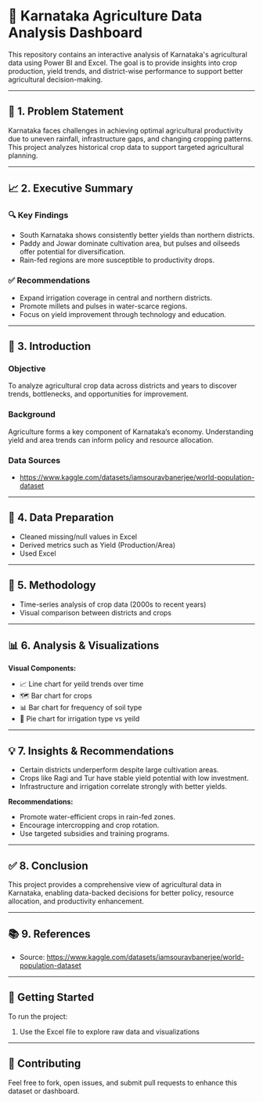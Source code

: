 
# 🌾 Karnataka Agriculture Data Analysis Dashboard

This repository contains an interactive analysis of Karnataka's agricultural data using Power BI and Excel. The goal is to provide insights into crop production, yield trends, and district-wise performance to support better agricultural decision-making.

---

## 📌 1. Problem Statement

Karnataka faces challenges in achieving optimal agricultural productivity due to uneven rainfall, infrastructure gaps, and changing cropping patterns. This project analyzes historical crop data to support targeted agricultural planning.

---

## 📈 2. Executive Summary

### 🔍 Key Findings
- South Karnataka shows consistently better yields than northern districts.
- Paddy and Jowar dominate cultivation area, but pulses and oilseeds offer potential for diversification.
- Rain-fed regions are more susceptible to productivity drops.

### ✅ Recommendations
- Expand irrigation coverage in central and northern districts.
- Promote millets and pulses in water-scarce regions.
- Focus on yield improvement through technology and education.

---

## 🎯 3. Introduction

### Objective
To analyze agricultural crop data across districts and years to discover trends, bottlenecks, and opportunities for improvement.

### Background
Agriculture forms a key component of Karnataka’s economy. Understanding yield and area trends can inform policy and resource allocation.

### Data Sources
- https://www.kaggle.com/datasets/iamsouravbanerjee/world-population-dataset

---

## 🧹 4. Data Preparation

- Cleaned missing/null values in Excel
- Derived metrics such as Yield (Production/Area)
- Used Excel

---

## 🧪 5. Methodology

- Time-series analysis of crop data (2000s to recent years)
- Visual comparison between districts and crops

---

## 📊 6. Analysis & Visualizations

**Visual Components:**
- 📈 Line chart for yeild trends over time
- 🗺️ Bar chart for crops
- 📊 Bar chart for frequency of soil type
- 📌 Pie chart for irrigation type vs yeild

---

## 💡 7. Insights & Recommendations

- Certain districts underperform despite large cultivation areas.
- Crops like Ragi and Tur have stable yield potential with low investment.
- Infrastructure and irrigation correlate strongly with better yields.

**Recommendations:**
- Promote water-efficient crops in rain-fed zones.
- Encourage intercropping and crop rotation.
- Use targeted subsidies and training programs.

---

## ✅ 8. Conclusion

This project provides a comprehensive view of agricultural data in Karnataka, enabling data-backed decisions for better policy, resource allocation, and productivity enhancement.

---

## 📚 9. References

- Source: https://www.kaggle.com/datasets/iamsouravbanerjee/world-population-dataset

---

## 🚀 Getting Started

To run the project:
1. Use the Excel file to explore raw data and visualizations

---

## 🤝 Contributing

Feel free to fork, open issues, and submit pull requests to enhance this dataset or dashboard.

